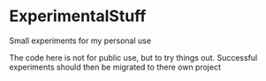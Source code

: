 # ExperimentalStuff
Small experiments for my personal use

The code here is not for public use, but to try things out. Successful experiments should then be migrated to there own project
